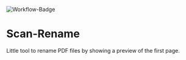 ![Workflow-Badge](https://github.com/cronj/scan-rename/workflows/Python%20application/badge.svg)

# Scan-Rename
Little tool to rename PDF files by showing a preview of the first page.